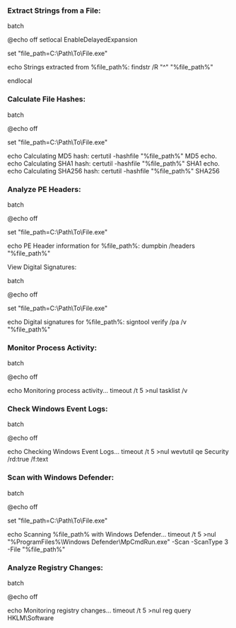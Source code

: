 ### Extract Strings from a File:

batch

@echo off
setlocal EnableDelayedExpansion

set "file_path=C:\Path\To\File.exe"

echo Strings extracted from %file_path%:
findstr /R "^" "%file_path%"

endlocal

### Calculate File Hashes:

batch

@echo off

set "file_path=C:\Path\To\File.exe"

echo Calculating MD5 hash:
certutil -hashfile "%file_path%" MD5
echo.
echo Calculating SHA1 hash:
certutil -hashfile "%file_path%" SHA1
echo.
echo Calculating SHA256 hash:
certutil -hashfile "%file_path%" SHA256

### Analyze PE Headers:

batch

@echo off

set "file_path=C:\Path\To\File.exe"

echo PE Header information for %file_path%:
dumpbin /headers "%file_path%"

View Digital Signatures:

batch

@echo off

set "file_path=C:\Path\To\File.exe"

echo Digital signatures for %file_path%:
signtool verify /pa /v "%file_path%"

### Monitor Process Activity:

batch

@echo off

echo Monitoring process activity...
timeout /t 5 >nul
tasklist /v

### Check Windows Event Logs:

batch

@echo off

echo Checking Windows Event Logs...
timeout /t 5 >nul
wevtutil qe Security /rd:true /f:text

### Scan with Windows Defender:

batch

@echo off

set "file_path=C:\Path\To\File.exe"

echo Scanning %file_path% with Windows Defender...
timeout /t 5 >nul
"%ProgramFiles%\Windows Defender\MpCmdRun.exe" -Scan -ScanType 3 -File "%file_path%"

### Analyze Registry Changes:

batch

@echo off

echo Monitoring registry changes...
timeout /t 5 >nul
reg query HKLM\Software
